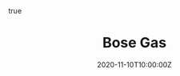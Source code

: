 ---
title: Bose Gas
summary: Gross--Pitaevskii approximation. Superfluidity. Bogoliubov theory.
authors: [Austen Lamacraft]
tags: []
categories: []
date: "2020-11-10T10:00:00Z"
date_end: "2020-11-10T11:30:00Z"
publishDate: "2020-10-01T22:30:00Z"
all_day: false
lecture_slides: bose-gas
math: true
weight: 80
---